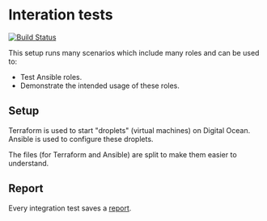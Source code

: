 # Interation tests

[![Build Status](https://travis-ci.com/robertdebock/ansible-integration.svg?branch=master)](https://travis-ci.com/robertdebock/ansible-integration)

This setup runs many scenarios which include many roles and can be used to:
- Test Ansible roles.
- Demonstrate the intended usage of these roles.

## Setup

Terraform is used to start "droplets" (virtual machines) on Digital Ocean.
Ansible is used to configure these droplets.

The files (for Terraform and Ansible) are split to make them easier to understand.

## Report

Every integration test saves a [report](https://robertdebock.nl/ansible-integration/).
